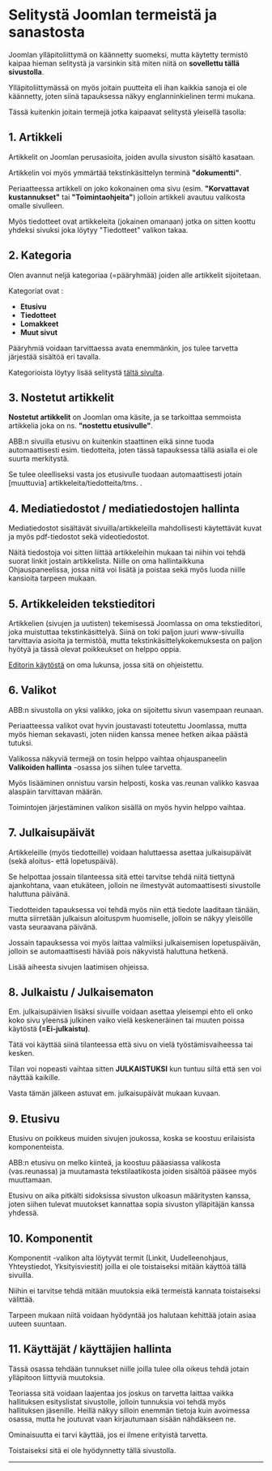 # Selitystä Joomlan termeistä ja sanastosta

Joomlan ylläpitoliittymä on käännetty suomeksi, mutta käytetty termistö kaipaa hieman selitystä
ja varsinkin sitä miten niitä on __sovellettu tällä sivustolla__.

Ylläpitoliittymässä on myös joitain puutteita eli ihan kaikkia sanoja ei ole käännetty,
joten siinä tapauksessa näkyy englanninkielinen termi mukana.

Tässä kuitenkin joitain termejä jotka kaipaavat selitystä yleisellä tasolla:


## 1. Artikkeli

Artikkelit on Joomlan perusasioita, joiden avulla sivuston sisältö kasataan.

Artikkelin voi myös ymmärtää tekstinkäsittelyn terminä __"dokumentti"__.

Periaatteessa artikkeli on joko kokonainen oma sivu (esim. __"Korvattavat kustannukset"__ tai __"Toimintaohjeita"__)
jolloin artikkeli avautuu valikosta omalle sivulleen.

Myös tiedotteet ovat artikkeleita (jokainen omanaan) jotka on sitten koottu yhdeksi sivuksi joka löytyy
"Tiedotteet" valikon takaa.

## 2. Kategoria

Olen avannut neljä kategoriaa (=pääryhmää) joiden alle artikkelit sijoitetaan.

Kategoriat ovat :

* __Etusivu__
* __Tiedotteet__
* __Lomakkeet__
* __Muut sivut__

Pääryhmiä voidaan tarvittaessa avata enemmänkin, jos tulee tarvetta järjestää sisältöä eri tavalla.

Kategorioista löytyy lisää selitystä [tältä sivulta][2].

## 3. Nostetut artikkelit

__Nostetut artikkelit__ on Joomlan oma käsite, ja se tarkoittaa semmoista artikkelia joka on  ns.
__"nostettu etusivulle"__.

ABB:n sivuilla etusivu on kuitenkin staattinen eikä sinne tuoda automaattisesti esim. tiedotteita,
joten tässä tapauksessa tällä asialla ei ole suurta merkitystä.

Se tulee oleelliseksi vasta jos etusivulle tuodaan automaattisesti jotain [muuttuvia] artikkeleita/tiedotteita/tms. .


## 4. Mediatiedostot / mediatiedostojen hallinta

Mediatiedostot sisältävät sivuilla/artikkeleilla mahdollisesti käytettävät kuvat ja myös pdf-tiedostot sekä
videotiedostot.

Näitä tiedostoja voi sitten liittää artikkeleihin mukaan tai niihin voi tehdä suorat linkit jostain artikkelista.
Niille on oma hallintaikkuna Ohjauspaneelissa, jossa niitä voi lisätä ja poistaa sekä myös luoda niille
kansioita tarpeen mukaan.


## 5. Artikkeleiden tekstieditori

Artikkelien (sivujen ja uutisten) tekemisessä Joomlassa on oma tekstieditori, joka muistuttaa tekstinkäsittelyä.
Siinä on toki paljon juuri www-sivuilla tarvittavia asioita ja termistöä, mutta tekstinkäsittelykokemuksesta on
paljon hyötyä ja tässä olevat poikkeukset on helppo oppia.

[Editorin käytöstä][1] on oma lukunsa, jossa sitä on ohjeistettu.


## 6. Valikot

ABB:n sivustolla on yksi valikko, joka on sijoitettu sivun vasempaan reunaan.

Periaatteessa valikot ovat hyvin joustavasti toteutettu Joomlassa, mutta myös hieman sekavasti,
joten niiden kanssa menee hetken aikaa päästä tutuksi.

Valikossa näkyviä termejä on tosin helppo vaihtaa ohjauspaneelin __Valikoiden hallinta__ -osassa
jos siihen tulee tarvetta.

Myös lisääminen onnistuu varsin helposti, koska vas.reunan valikko kasvaa alaspäin tarvittavan määrän.

Toimintojen järjestäminen valikon sisällä on myös hyvin helppo vaihtaa.


## 7. Julkaisupäivät

Artikkeleille (myös tiedotteille) voidaan haluttaessa asettaa julkaisupäivät (sekä aloitus- että lopetuspäivä).

Se helpottaa jossain tilanteessa sitä ettei tarvitse tehdä niitä tiettynä ajankohtana, vaan etukäteen,
jolloin ne ilmestyvät automaattisesti sivustolle haluttuna päivänä.

Tiedotteiden tapauksessa voi tehdä myös niin että tiedote laaditaan tänään, mutta siirretään julkaisun
aloituspvm huomiselle, jolloin se näkyy yleisölle vasta seuraavana päivänä.

Jossain tapauksessa voi myös laittaa valmiiksi julkaisemisen lopetuspäivän, jolloin se automaattisesti
häviää pois näkyvistä haluttuna hetkenä.

Lisää aiheesta sivujen laatimisen ohjeissa.


## 8. Julkaistu / Julkaisematon

Em. julkaisupäivien lisäksi sivuille voidaan asettaa yleisempi ehto eli onko koko sivu yleensä julkinen
vaiko vielä keskeneräinen tai muuten poissa käytöstä __(=Ei-julkaistu)__.

Tätä voi käyttää siinä tilanteessa että sivu on vielä työstämisvaiheessa tai kesken.

Tilan voi nopeasti vaihtaa sitten __JULKAISTUKSI__ kun tuntuu siltä että sen voi näyttää kaikille.

Vasta tämän jälkeen astuvat em. julkaisupäivät mukaan kuvaan.


## 9. Etusivu

Etusivu on poikkeus muiden sivujen joukossa, koska se koostuu erilaisista komponenteista.

ABB:n etusivu on melko kiinteä, ja koostuu pääasiassa valikosta (vas.reunassa) ja muutamasta tekstilaatikosta
joiden sisältöä pääsee myös muuttamaan.

Etusivu on aika pitkälti sidoksissa sivuston ulkoasun määritysten kanssa, joten siihen tulevat muutokset kannattaa
sopia sivuston ylläpitäjän kanssa yhdessä.

## 10. Komponentit

Komponentit -valikon alta löytyvät termit (Linkit, Uudelleenohjaus, Yhteystiedot, Yksityisviestit)
joilla ei ole toistaiseksi mitään käyttöä tällä sivuilla.

Niihin ei tarvitse tehdä mitään muutoksia eikä termeistä kannata toistaiseksi välittää.

Tarpeen mukaan niitä voidaan hyödyntää jos halutaan kehittää jotain asiaa uuteen suuntaan.


## 11. Käyttäjät / käyttäjien hallinta

Tässä osassa tehdään tunnukset niille joilla tulee olla oikeus tehdä jotain ylläpitoon liittyviä muutoksia.

Teoriassa sitä voidaan laajentaa jos joskus on tarvetta laittaa vaikka hallituksen esityslistat sivustolle,
jolloin tunnuksia voi tehdä myös hallituksen jäsenille. Heillä näkyy silloin enemmän tietoja kuin avoimessa
osassa, mutta he joutuvat vaan kirjautumaan sisään nähdäkseen ne.

Ominaisuutta ei tarvi käyttää, jos ei ilmene erityistä tarvetta.

Toistaiseksi sitä ei ole hyödynnetty tällä sivustolla.

----

[1]: pages/tekstieditorin-kaytto.md
[2]: pages/kategoriat.md
